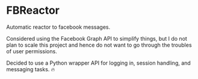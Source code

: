 # FBReactor
Automatic reactor to facebook messages.

Considered using the Facebook Graph API to simplify things, but I do not plan to scale this project and hence do not want to go through the troubles of user permissions.

Decided to use a Python wrapper API for logging in, session handling, and messaging tasks. :fire:
